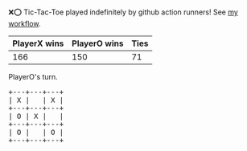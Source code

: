 :x::o: Tic-Tac-Toe played indefinitely by github action runners! See [my workflow](.github/workflows/play.yaml).

|PlayerX wins|PlayerO wins|Ties|
|-|-|-|
|166|150|71|

PlayerO's turn.

<pre>
+---+---+---+
| X |   | X |
+---+---+---+
| O | X |   |
+---+---+---+
| O |   | O |
+---+---+---+
</pre>